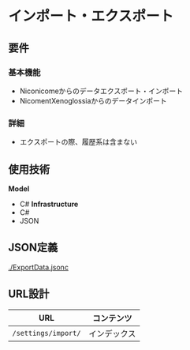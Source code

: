 # インポート・エクスポート

## 要件
### 基本機能
- Niconicomeからのデータエクスポート・インポート
- NicomentXenoglossiaからのデータインポート

### 詳細
- エクスポートの際、履歴系は含まない

## 使用技術
**Model**  
- C#
**Infrastructure**
- C#
- JSON

## JSON定義
[./ExportData.jsonc](./ExportData.jsonc)

## URL設計
URL | コンテンツ
-- | :--:
``/settings/import/`` | インデックス